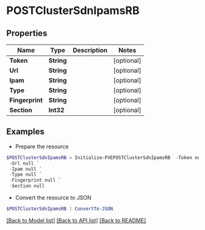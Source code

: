 # POSTClusterSdnIpamsRB
## Properties

Name | Type | Description | Notes
------------ | ------------- | ------------- | -------------
**Token** | **String** |  | [optional] 
**Url** | **String** |  | [optional] 
**Ipam** | **String** |  | [optional] 
**Type** | **String** |  | [optional] 
**Fingerprint** | **String** |  | [optional] 
**Section** | **Int32** |  | [optional] 

## Examples

- Prepare the resource
```powershell
$POSTClusterSdnIpamsRB = Initialize-PVEPOSTClusterSdnIpamsRB  -Token null `
 -Url null `
 -Ipam null `
 -Type null `
 -Fingerprint null `
 -Section null
```

- Convert the resource to JSON
```powershell
$POSTClusterSdnIpamsRB | ConvertTo-JSON
```

[[Back to Model list]](../README.md#documentation-for-models) [[Back to API list]](../README.md#documentation-for-api-endpoints) [[Back to README]](../README.md)

